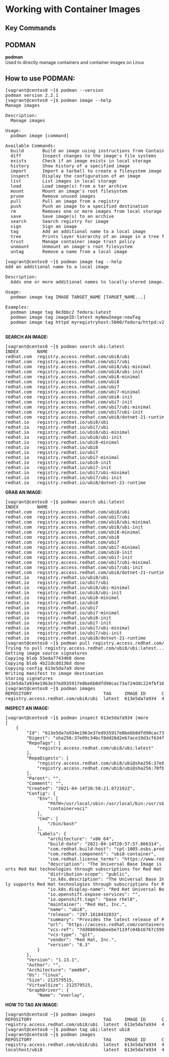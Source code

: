 # Working with Container Images

## Key Commands

## PODMAN 

**podman**  
Used to directly manage containers and container images on Linux    

## How to use PODMAN:

<pre>[vagrant@centos8 ~]$ podman --version
podman version 2.2.1
[vagrant@centos8 ~]$ podman image --help
Manage images

Description:
  Manage images

Usage:
  podman image [command]

Available Commands:
  build       Build an image using instructions from Containerfiles
  diff        Inspect changes to the image&apos;s file systems
  exists      Check if an image exists in local storage
  history     Show history of a specified image
  import      Import a tarball to create a filesystem image
  inspect     Display the configuration of an image
  list        List images in local storage
  load        Load image(s) from a tar archive
  mount       Mount an image&apos;s root filesystem
  prune       Remove unused images
  pull        Pull an image from a registry
  push        Push an image to a specified destination
  rm          Removes one or more images from local storage
  save        Save image(s) to an archive
  search      Search registry for image
  sign        Sign an image
  tag         Add an additional name to a local image
  tree        Prints layer hierarchy of an image in a tree format
  trust       Manage container image trust policy
  unmount     Unmount an image&apos;s root filesystem
  untag       Remove a name from a local image

[vagrant@centos8 ~]$ podman image tag --help
Add an additional name to a local image

Description:
  Adds one or more additional names to locally-stored image.

Usage:
  podman image tag IMAGE TARGET_NAME [TARGET_NAME...]

Examples:
  podman image tag 0e3bbc2 fedora:latest
  podman image tag imageID:latest myNewImage:newTag
  podman image tag httpd myregistryhost:5000/fedora/httpd:v2

</pre>  

**SEARCH AN IMAGE:**  
<pre>[vagrant@centos8 ~]$ podman search ubi:latest
INDEX       NAME                                               DESCRIPTION                                      STARS   OFFICIAL  AUTOMATED
redhat.com  registry.access.redhat.com/ubi8/ubi                Provides the latest release of the Red Hat U...  0                 
redhat.com  registry.access.redhat.com/ubi7/ubi                The Universal Base Image is designed and eng...  0                 
redhat.com  registry.access.redhat.com/ubi8/ubi-minimal        Provides the latest release of the Minimal R...  0                 
redhat.com  registry.access.redhat.com/ubi8/ubi-init           Provides the latest release of the Red Hat U...  0                 
redhat.com  registry.access.redhat.com/ubi8-minimal            The Universal Base Image Minimal is a stripp...  0                 
redhat.com  registry.access.redhat.com/ubi8                    The Universal Base Image is designed and eng...  0                 
redhat.com  registry.access.redhat.com/ubi7                    The Universal Base Image is designed and eng...  0                 
redhat.com  registry.access.redhat.com/ubi7-minimal            The Universal Base Image Minimal is a stripp...  0                 
redhat.com  registry.access.redhat.com/ubi8-init               The Universal Base Image Init is designed to...  0                 
redhat.com  registry.access.redhat.com/ubi7-init               The Universal Base Image Init is designed to...  0                 
redhat.com  registry.access.redhat.com/ubi7/ubi-minimal        The Universal Base Image Init is designed to...  0                 
redhat.com  registry.access.redhat.com/ubi7/ubi-init           The Universal Base Image Init is designed to...  0                 
redhat.com  registry.access.redhat.com/ubi8/dotnet-21-runtime  Provides the latest release of Red Hat Enter...  0                 
redhat.io   registry.redhat.io/ubi8/ubi                        Provides the latest release of the Red Hat U...  0                 
redhat.io   registry.redhat.io/ubi7/ubi                        The Universal Base Image is designed and eng...  0                 
redhat.io   registry.redhat.io/ubi8/ubi-minimal                Provides the latest release of the Minimal R...  0                 
redhat.io   registry.redhat.io/ubi8/ubi-init                   Provides the latest release of the Red Hat U...  0                 
redhat.io   registry.redhat.io/ubi8-minimal                    The Universal Base Image Minimal is a stripp...  0                 
redhat.io   registry.redhat.io/ubi8                            The Universal Base Image is designed and eng...  0                 
redhat.io   registry.redhat.io/ubi7                            The Universal Base Image is designed and eng...  0                 
redhat.io   registry.redhat.io/ubi7-minimal                    The Universal Base Image Minimal is a stripp...  0                 
redhat.io   registry.redhat.io/ubi8-init                       The Universal Base Image Init is designed to...  0                 
redhat.io   registry.redhat.io/ubi7-init                       The Universal Base Image Init is designed to...  0                 
redhat.io   registry.redhat.io/ubi7/ubi-minimal                The Universal Base Image Init is designed to...  0                 
redhat.io   registry.redhat.io/ubi7/ubi-init                   The Universal Base Image Init is designed to...  0                 
redhat.io   registry.redhat.io/ubi8/dotnet-21-runtime          Provides the latest release of Red Hat Enter...  0               </pre>  

**GRAB AN IMAGE:**  
<pre>[vagrant@centos8 ~]$ podman search ubi:latest
INDEX       NAME                                               DESCRIPTION                                      STARS   OFFICIAL  AUTOMATED
redhat.com  registry.access.redhat.com/ubi8/ubi                Provides the latest release of the Red Hat U...  0                 
redhat.com  registry.access.redhat.com/ubi7/ubi                The Universal Base Image is designed and eng...  0                 
redhat.com  registry.access.redhat.com/ubi8/ubi-minimal        Provides the latest release of the Minimal R...  0                 
redhat.com  registry.access.redhat.com/ubi8/ubi-init           Provides the latest release of the Red Hat U...  0                 
redhat.com  registry.access.redhat.com/ubi8-minimal            The Universal Base Image Minimal is a stripp...  0                 
redhat.com  registry.access.redhat.com/ubi8                    The Universal Base Image is designed and eng...  0                 
redhat.com  registry.access.redhat.com/ubi7                    The Universal Base Image is designed and eng...  0                 
redhat.com  registry.access.redhat.com/ubi7-minimal            The Universal Base Image Minimal is a stripp...  0                 
redhat.com  registry.access.redhat.com/ubi8-init               The Universal Base Image Init is designed to...  0                 
redhat.com  registry.access.redhat.com/ubi7-init               The Universal Base Image Init is designed to...  0                 
redhat.com  registry.access.redhat.com/ubi7/ubi-minimal        The Universal Base Image Init is designed to...  0                 
redhat.com  registry.access.redhat.com/ubi7/ubi-init           The Universal Base Image Init is designed to...  0                 
redhat.com  registry.access.redhat.com/ubi8/dotnet-21-runtime  Provides the latest release of Red Hat Enter...  0                 
redhat.io   registry.redhat.io/ubi8/ubi                        Provides the latest release of the Red Hat U...  0                 
redhat.io   registry.redhat.io/ubi7/ubi                        The Universal Base Image is designed and eng...  0                 
redhat.io   registry.redhat.io/ubi8/ubi-minimal                Provides the latest release of the Minimal R...  0                 
redhat.io   registry.redhat.io/ubi8/ubi-init                   Provides the latest release of the Red Hat U...  0                 
redhat.io   registry.redhat.io/ubi8-minimal                    The Universal Base Image Minimal is a stripp...  0                 
redhat.io   registry.redhat.io/ubi8                            The Universal Base Image is designed and eng...  0                 
redhat.io   registry.redhat.io/ubi7                            The Universal Base Image is designed and eng...  0                 
redhat.io   registry.redhat.io/ubi7-minimal                    The Universal Base Image Minimal is a stripp...  0                 
redhat.io   registry.redhat.io/ubi8-init                       The Universal Base Image Init is designed to...  0                 
redhat.io   registry.redhat.io/ubi7-init                       The Universal Base Image Init is designed to...  0                 
redhat.io   registry.redhat.io/ubi7/ubi-minimal                The Universal Base Image Init is designed to...  0                 
redhat.io   registry.redhat.io/ubi7/ubi-init                   The Universal Base Image Init is designed to...  0                 
redhat.io   registry.redhat.io/ubi8/dotnet-21-runtime          Provides the latest release of Red Hat Enter...  0                 
[vagrant@centos8 ~]$ podman pull registry.access.redhat.com/ubi8/ubi
Trying to pull registry.access.redhat.com/ubi8/ubi:latest...
Getting image source signatures
Copying blob 55eda7743468 done  
Copying blob 4b21dcdd136d done  
Copying config 613e5da7a9 done  
Writing manifest to image destination
Storing signatures
613e5da7a934e1963e37ed935917e8be6b8dfd90cac73a724ddc224fbf16da20
[vagrant@centos8 ~]$ podman images
REPOSITORY                           TAG     IMAGE ID      CREATED      SIZE
registry.access.redhat.com/ubi8/ubi  latest  613e5da7a934  4 weeks ago  213 MB
</pre>   

**INSPECT AN IMAGE:**  
<pre>[vagrant@centos8 ~]$ podman inspect 613e5da7a934 |more
[
    {
        &quot;Id&quot;: &quot;613e5da7a934e1963e37ed935917e8be6b8dfd90cac73a724ddc224fbf16da20&quot;,
        &quot;Digest&quot;: &quot;sha256:37e09c34bcf8dd28d2eb7ace19d3cf634f8a073058ed63ec6e199e3e2ad33c33&quot;,
        &quot;RepoTags&quot;: [
            &quot;registry.access.redhat.com/ubi8/ubi:latest&quot;
        ],
        &quot;RepoDigests&quot;: [
            &quot;registry.access.redhat.com/ubi8/ubi@sha256:37e09c34bcf8dd28d2eb7ace19d3cf634f8a073058ed63ec6e199e3e2ad33c33&quot;,
            &quot;registry.access.redhat.com/ubi8/ubi@sha256:70fbfa84a056aa1d4dcc5d45119852887527ae361071a9c4051a17a083aefa06&quot;
        ],
        &quot;Parent&quot;: &quot;&quot;,
        &quot;Comment&quot;: &quot;&quot;,
        &quot;Created&quot;: &quot;2021-04-14T20:58:21.072192Z&quot;,
        &quot;Config&quot;: {
            &quot;Env&quot;: [
                &quot;PATH=/usr/local/sbin:/usr/local/bin:/usr/sbin:/usr/bin:/sbin:/bin&quot;,
                &quot;container=oci&quot;
            ],
            &quot;Cmd&quot;: [
                &quot;/bin/bash&quot;
            ],
            &quot;Labels&quot;: {
                &quot;architecture&quot;: &quot;x86_64&quot;,
                &quot;build-date&quot;: &quot;2021-04-14T20:57:57.866314&quot;,
                &quot;com.redhat.build-host&quot;: &quot;cpt-1005.osbs.prod.upshift.rdu2.redhat.com&quot;,
                &quot;com.redhat.component&quot;: &quot;ubi8-container&quot;,
                &quot;com.redhat.license_terms&quot;: &quot;https://www.redhat.com/en/about/red-hat-end-user-license-agreements#UBI&quot;,
                &quot;description&quot;: &quot;The Universal Base Image is designed and engineered to be the base layer for all of your containerized applications, middleware and utilities. This base image is freely redistributable, but Red Hat only supp
orts Red Hat technologies through subscriptions for Red Hat products. This image is maintained by Red Hat and updated regularly.&quot;,
                &quot;distribution-scope&quot;: &quot;public&quot;,
                &quot;io.k8s.description&quot;: &quot;The Universal Base Image is designed and engineered to be the base layer for all of your containerized applications, middleware and utilities. This base image is freely redistributable, but Red Hat on
ly supports Red Hat technologies through subscriptions for Red Hat products. This image is maintained by Red Hat and updated regularly.&quot;,
                &quot;io.k8s.display-name&quot;: &quot;Red Hat Universal Base Image 8&quot;,
                &quot;io.openshift.expose-services&quot;: &quot;&quot;,
                &quot;io.openshift.tags&quot;: &quot;base rhel8&quot;,
                &quot;maintainer&quot;: &quot;Red Hat, Inc.&quot;,
                &quot;name&quot;: &quot;ubi8&quot;,
                &quot;release&quot;: &quot;297.1618432833&quot;,
                &quot;summary&quot;: &quot;Provides the latest release of Red Hat Universal Base Image 8.&quot;,
                &quot;url&quot;: &quot;https://access.redhat.com/containers/#/registry.access.redhat.com/ubi8/images/8.3-297.1618432833&quot;,
                &quot;vcs-ref&quot;: &quot;7dd0869dabeebe7119fc04b16767c5991bcaa865&quot;,
                &quot;vcs-type&quot;: &quot;git&quot;,
                &quot;vendor&quot;: &quot;Red Hat, Inc.&quot;,
                &quot;version&quot;: &quot;8.3&quot;
            }
        },
        &quot;Version&quot;: &quot;1.13.1&quot;,
        &quot;Author&quot;: &quot;&quot;,
        &quot;Architecture&quot;: &quot;amd64&quot;,
        &quot;Os&quot;: &quot;linux&quot;,
        &quot;Size&quot;: 212579515,
        &quot;VirtualSize&quot;: 212579515,
        &quot;GraphDriver&quot;: {
            &quot;Name&quot;: &quot;overlay&quot;,
</pre>  

**HOW TO TAG AN IMAGE:**  

<pre>[vagrant@centos8 ~]$ podman images
REPOSITORY                           TAG     IMAGE ID      CREATED      SIZE
registry.access.redhat.com/ubi8/ubi  latest  613e5da7a934  4 weeks ago  213 MB
[vagrant@centos8 ~]$ podman tag ubi:latest ubi8
[vagrant@centos8 ~]$ podman images
REPOSITORY                           TAG     IMAGE ID      CREATED      SIZE
registry.access.redhat.com/ubi8/ubi  latest  613e5da7a934  4 weeks ago  213 MB
localhost/ubi8                       latest  613e5da7a934  4 weeks ago  213 MB
</pre>

